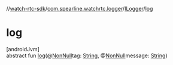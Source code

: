 //[watch-rtc-sdk](../../../index.md)/[com.spearline.watchrtc.logger](../index.md)/[ILogger](index.md)/[log](log.md)

# log

[androidJvm]\
abstract fun [log](log.md)(@[NonNull](https://developer.android.com/reference/kotlin/androidx/annotation/NonNull.html)tag: [String](https://kotlinlang.org/api/latest/jvm/stdlib/kotlin/-string/index.html), @[NonNull](https://developer.android.com/reference/kotlin/androidx/annotation/NonNull.html)message: [String](https://kotlinlang.org/api/latest/jvm/stdlib/kotlin/-string/index.html))
